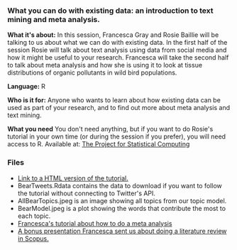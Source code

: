 ### What you can do with existing data: an introduction to text mining and meta analysis. 

**What it's about:**
In this session, Francesca Gray and Rosie Baillie will be talking to us about what we can do with existing data. In the first half of the session Rosie will talk about 
text analysis using data from social media and how it might be useful to your research. Francesca will take the second half to talk about meta analysis and how she is 
using it to look at tissue distributions of organic pollutants in wild bird populations.

**Language:**
R

**Who is it for:**
Anyone who wants to learn about how existing data can be used as part of your research, and to find out more about meta analysis and text mining.

**What you need**
You don't need anything, but if you want to do Rosie's tutorial in your own time (or during the session if you prefer), you will need access to R. 
Available at: [The Project for Statistical Computing](https://www.r-project.org/)

### Files 
<ul>
  <li><a href = "https://rpubs.com/RosieB/ASGTwitterTextTutorial">Link to a HTML version of the tutorial.</a></li>
  <li>BearTweets.Rdata contains the data to download if you want to follow the tutorial without connecting to Twitter's API. </li>
  <li>AllBearTopics.jpeg is an image showing all topics from our topic model. </li>
  <li>BearModel.jpeg is a plot showing the words that contribute the most to each topic. </li>
  <li><a href = "https://github.com/AberdeenStudyGroup/studyGroup/blob/gh-pages/lessons/SG-T24-MetaAnalysis-TextAnalysis/Study%20group%20MA%20presentation.pptx">Francesca's tutorial about how to do a meta analysis</a></li>
  <li><a href="https://github.com/AberdeenStudyGroup/studyGroup/blob/gh-pages/lessons/SG-T24-MetaAnalysis-TextAnalysis/How%20to%20undertake%20a%20literature%20search%20in%20Scopus.pptx">A bonus presentation Francesca sent us about doing a literature review in Scopus.</a></li>
</ul>
